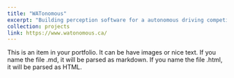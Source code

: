 ```yaml
---
title: "WATonomous"
excerpt: "Building perception software for a autonomous driving competition.<br/><img src='/images/projects/wato_car.png' style='width:512px;'>"
collection: projects
link: https://www.watonomous.ca/
---
```


This is an item in your portfolio. It can be have images or nice text. If you name the file .md, it will be parsed as markdown. If you name the file .html, it will be parsed as HTML. 
